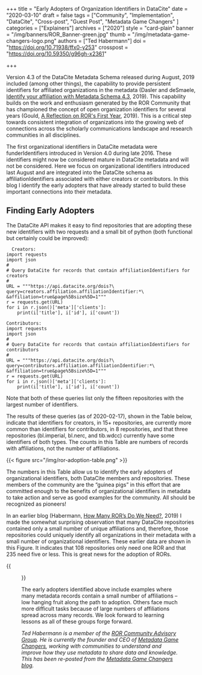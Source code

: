+++
title = "Early Adopters of Organization Identifiers in DataCite"
date = "2020-03-10"
draft = false
tags = ["Community", "Implementation", "DataCite", "Cross-post", "Guest Post", "Metadata Game Changers" ]
categories = ["Explainers"]
archives = ["2020"]
style = "card-plain"
banner = "/img/banners/ROR_Banner-green.jpg"
thumb = "/img/metadata-game-changers-logo.png"
authors = ["Ted Habermann"]
doi = "https://doi.org/10.71938/ffx0-y253"
crosspost = "https://doi.org/10.59350/g96gh-x2361"

+++

Version 4.3 of the DataCite Metadata Schema released during August, 2019 included (among other things), the capability to provide persistent identifiers for affiliated organizations in the metadata (Dasler and deSmaele, [Identify your affiliation with Metadata Schema 4.3](https://blog.datacite.org/identify-your-affiliation-with-metadata-schema-4-3/), 2019). This capability builds on the work and enthusiasm generated by the ROR Community that has championed the concept of open organization identifiers for several years (Gould, [A Reflection on ROR's First Year](https://ror.org/blog/2019-12-17-year-in-review/), 2019). This is a critical step towards consistent integration of organizations into the growing web of connections across the scholarly communications landscape and research communities in all disciplines.

The first organizational identifiers in DataCite metadata were funderIdentifiers introduced in Version 4.0 during late 2016. These identifiers might now be considered mature in DataCite metadata and will not be considered.  Here we focus on organizational identifiers introduced last August and are integrated into the DataCite schema as affiliationIdentifiers associated with either creators or contributors. In this blog I identify the early adopters that have already started to build these important connections into their metadata.

## Finding Early Adopters
The DataCite API makes it easy to find repositories that are adopting these new identifiers with two requests and a small bit of python (both functional but certainly could be improved):

```
  Creators:
import requests
import json
#
# Query DataCite for records that contain affiliationIdentifiers for creators
#
URL = """https://api.datacite.org/dois?\
query=creators.affiliation.affiliationIdentifier:*\
&affiliation=true&page%5Bsize%5D=1"""
r = requests.get(URL)
for i in r.json()['meta']['clients']:
    print(i['title'], i['id'], i['count'])

Contributors:
import requests
import json
#
# Query DataCite for records that contain affiliationIdentifiers for contributors
#
URL = """https://api.datacite.org/dois?\
query=contributors.affiliation.affiliationIdentifier:*\
&affiliation=true&page%5Bsize%5D=1"""
r = requests.get(URL)
for i in r.json()['meta']['clients']:
    print(i['title'], i['id'], i['count'])
```
Note that both of these queries list only the fifteen repositories with the largest number of identifiers.

The results of these queries (as of 2020-02-17), shown in the Table below, indicate that identifiers for creators, in 15+ repositories, are currently more common than identifiers for contributors, in 8 repositories, and that three repositories (bl.imperial, bl.nerc, and tib.wdcc) currently have some identifiers of both types. The counts in this Table are numbers of records with affiliations, not the number of affiliations.

{{< figure src="/img/ror-adoption-table.png" >}}

The numbers in this Table allow us to identify the early adopters of organizational identifiers, both DataCite members and repositories. These members of the community are the “guinea pigs” in this effort that are committed enough to the benefits of organizational identifiers in metadata to take action and serve as good examples for the community. All should be recognized as pioneers!

In an earlier blog (Habermann, [How Many ROR’s Do We Need?](https://metadatagamechangers.com/blog/2019/11/10/how-many-rors-do-we-need), 2019) I made the somewhat surprising observation that many DataCite repositories contained only a small number of unique affiliations and, therefore, those repositories could uniquely identify all organizations in their metadata with a small number of organizational identifiers. These earlier data are shown in this Figure. It indicates that 108 repositories only need one ROR and that 235 need five or less. This is great news for the adoption of RORs.

{{<figure src="/img/ror-adoption-chart.png" >}}

The early adopters identified above include examples where many metadata records contain a small number of affiliations – low hanging fruit along the path to adoption. Others face much more difficult tasks because of large numbers of affiliations spread across many records. We look forward to learning lessons as all of these groups forge forward.

*Ted Habermann is a member of the [ROR Community Advisory Group](/supporters#ror-community-advisors). He is currently the founder and CEO of [Metadata Game Changers](https://metadatagamechangers.com), working with communities to understand and improve how they use metadata to share data and knowledge. This has been re-posted from the [Metadata Game Changers blog](https://metadatagamechangers.com/blog/2020/3/5/early-adopters-of-organizational-identifiers).*
